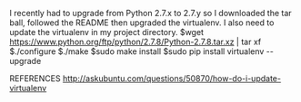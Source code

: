 I recently had to upgrade from Python 2.7.x to 2.7.y so I downloaded the tar ball, followed the README then upgraded the virtualenv.
I also need to update the virtualenv in my project directory.
$wget https://www.python.org/ftp/python/2.7.8/Python-2.7.8.tar.xz | tar xf
$./configure
$./make
$sudo make install
$sudo pip install virtualenv --upgrade


REFERENCES
http://askubuntu.com/questions/50870/how-do-i-update-virtualenv
